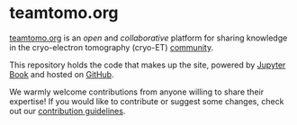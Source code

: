 # teamtomo.org

[teamtomo.org](teamtomo.org) is an *open* and *collaborative* platform for sharing knowledge in the cryo-electron tomography (cryo-ET) [community](https://twitter.com/hashtag/teamtomo).

This repository holds the code that makes up the site, powered by [Jupyter Book](https://jupyterbook.org/intro.html) and hosted on [GitHub](https://github.com/teamtomo/teamtomo.github.io).

We warmly welcome contributions from anyone willing to share their expertise! If you would like to contribute or suggest some changes, check out our [contribution guidelines](teamtomo/contributing/index.md).
